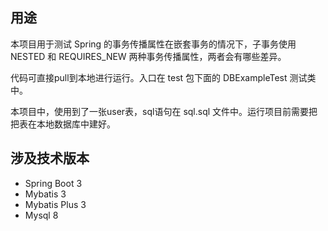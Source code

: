 ## 用途
本项目用于测试 Spring 的事务传播属性在嵌套事务的情况下，子事务使用 NESTED 和 REQUIRES_NEW 两种事务传播属性，两者会有哪些差异。 

代码可直接pull到本地进行运行。入口在 test 包下面的 DBExampleTest 测试类中。

本项目中，使用到了一张user表，sql语句在 sql.sql 文件中。运行项目前需要把把表在本地数据库中建好。

## 涉及技术版本
- Spring Boot 3
- Mybatis 3
- Mybatis Plus 3
- Mysql 8